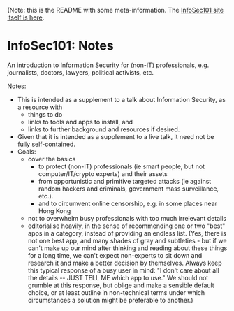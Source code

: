 (Note: this is the README with some meta-information. The [InfoSec101 site itself is here](http://infosec101.de). 

InfoSec101: Notes
=================

An introduction to Information Security for (non-IT) professionals, e.g. journalists, doctors, lawyers, political activists, etc.

Notes:
* This is intended as a supplement to a talk about Information Security, as a resource with 
  * things to do
  * links to tools and apps to install, and
  * links to further background and resources if desired.
* Given that it is intended as a supplement to a live talk, it need not be fully self-contained.
* Goals:
  * cover the basics 
    * to protect (non-IT) professionals (ie smart people, but not computer/IT/crypto experts) and their assets
    * from opportunistic and primitive targeted attacks 
      (ie against random hackers and criminals, government mass surveillance, etc.).
    * and to circumvent online censorship, e.g. in some places near Hong Kong
  * not to overwhelm busy professionals with too much irrelevant details
  * editorialise heavily, in the sense of recommending one or two "best" apps in a category, instead of 
    providing an endless list.
    (Yes, there is not one best app, and many shades of gray and subtleties - but if we can't make up our
    mind after thinking and reading about these things for a long time, we can't expect non-experts to sit
    down and research it and make a better decision by themselves. Always keep this typical response of a 
    busy user in mind: "I don't care about all the details -- JUST TELL ME which app to use."
    We should not grumble at this response, but oblige and make a sensible default
    choice, or at least outline in non-technical terms under which circumstances a solution might be 
    preferable to another.)
